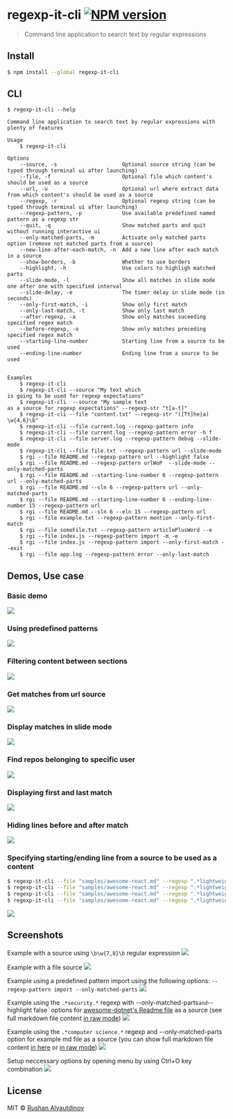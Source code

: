 # regexp-it-cli [![NPM version][npm-image]][npm-url]

> Command line application to search text by regular expressions

## Install

```bash
$ npm install --global regexp-it-cli
```

## CLI

```
$ regexp-it-cli --help

Command line application to search text by regular expressions with plenty of features

Usage
	$ regexp-it-cli

Options
	--source, -s                     Optional source string (can be typed through terminal ui after launching)
	--file, -f                       Optional file which content's should be used as a source
	--url, -u                        Optional url where extract data from which content's should be used as a source
	--regexp, -r                     Optional regexp string (can be typed through terminal ui after launching)
	--regexp-pattern, -p             Use available predefined named pattern as a regexp str
	--quit, -q                       Show matched parts and quit without running interactive ui
	--only-matched-parts, -m         Activate only matched parts option (remove not matched parts from a source)
	--new-line-after-each-match, -n  Add a new line after each match in a source
	--show-borders, -b               Whether to use borders
	--highlight, -h                  Use colors to highligh matched parts
	--slide-mode, -l                 Show all matches in slide mode one after one with specified interval
	--slide-delay, -e                The timer delay in slide mode (in seconds)
	--only-first-match, -i           Show only first match
	--only-last-match, -t            Show only last match
	--after-regexp, -a               Show only matches suceeding specified regex match
	--before-regexp, -o              Show only matches preceding specified regex match
	--starting-line-number           Starting line from a source to be used
	--ending-line-number             Ending line from a source to be used


Examples
	$ regexp-it-cli
	$ regexp-it-cli --source "My text which
is going to be used for regexp expectations"
	$ regexp-it-cli  --source "My sample text
as a source for regexp expectations" --regexp-str "t[a-t]"
	$ regexp-it-cli --file "content.txt" --regexp-str "([Tt]he|a) \w{4,6}\b"
	$ regexp-it-cli --file current.log --regexp-pattern info
	$ regexp-it-cli --file current.log --regexp-pattern error -h f
	$ regexp-it-cli --file server.log --regexp-pattern debug --slide-mode
	$ regexp-it-cli --file file.txt --regexp-pattern url --slide-mode
	$ rgi --file README.md --regexp-pattern url --highlight false
	$ rgi --file README.md --regexp-pattern urlWoP  --slide-mode --only-matched-parts
	$ rgi --file README.md --starting-line-number 6 --regexp-pattern url --only-matched-parts
	$ rgi --file README.md --sln 6 --regexp-pattern url --only-matched-parts
	$ rgi --file README.md --starting-line-number 6 --ending-line-number 15 --regexp-pattern url
	$ rgi --file README.md --sln 6 --eln 15 --regexp-pattern url
	$ rgi --file example.txt --regexp-pattern mention --only-first-match
	$ rgi --file someFile.txt --regexp-pattern articlePlusWord --e
	$ rgi --file index.js --regexp-pattern import -m -e
	$ rgi --file index.js --regexp-pattern import --only-first-match --exit
	$ rgi --file app.log --regexp-pattern error --only-last-match
```

## Demos, Use case

### Basic demo

![](media/demo.gif)

### Using predefined patterns

![](media/using-predefined-patterns.gif)

### Filtering content between sections

![](media/filtering-content-between-sections.gif)

### Get matches from url source

![](media/get-matches-from-url-source.gif)

### Display matches in slide mode

![](media/display-matches-in-slide-mode.gif)

### Find repos belonging to specific user

![](media/find-repos-belonging-to-specific-user-use-case.png)

### Displaying first and last match

![](media/displaying-first-and-last-match.gif)

### Hiding lines before and after match

![](media/hiding-lines-before-and-after-match.gif)

### Specifying starting/ending line from a source to be used as a content

```bash
$ regexp-it-cli --file "samples/awesome-react.md" --regexp ".*lightweight.*" -e -m -q --starting-line-number 130
$ regexp-it-cli --file "samples/awesome-react.md" --regexp ".*lightweight.*" -e -m -q --starting-line-number 130 --ending-line-number 155
$ regexp-it-cli --file "samples/awesome-react.md" --regexp ".*lightweight.*" -e -m -q --sln 130 --eln 155
$ regexp-it-cli --file "samples/awesome-react.md" --regexp ".*lightweight.*" -e -m -q --ending-line-number 155
```

![](media/specifying-starting-and-ending-line-from-source-to-be-used.gif)

## Screenshots

Example with a source using `\b\w{7,8}\b` regular expression
![](media/regexp-it-cli-demo-with-source.png)

Example with a file source
![](media/regexp-cli-example-from-file.png)

Example using a predefined pattern import using the following options: `--regexp-pattern import --only-matched-parts`
![](media/screenshot-with-file-source-and-import-pattern.png)

Example using the `.*security.*` regexp with --only-matched-parts`and`--highlight false` options for [awesome-dotnet's Readme file](https://github.com/quozd/awesome-dotnet) as a source (see full markdown file content [in raw mode](https://raw.githubusercontent.com/quozd/awesome-dotnet/master/README.md))
![](media/filter-by-regexp-example-for-awesome-dotnet.png)

Example using the `.*computer science.*` regexp and --only-matched-parts option for example md file as a source (you can show full markdown file content [in here](https://github.com/charlax/professional-programming) or [in raw mode](https://raw.githubusercontent.com/charlax/professional-programming/master/README.md))
![](media/example-with-computer-science-regexp.png)

Setup neccessary options by opening menu by using Ctrl+O key combination
![](media/setup-options.png)

## License

MIT © [Rushan Alyautdinov](https://github.com/akgondber)

[npm-image]: https://img.shields.io/npm/v/regexp-it-cli.svg?style=flat
[npm-url]: https://npmjs.org/package/regexp-it-cli
